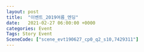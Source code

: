 ```yaml
---
layout: post
title:  "이벤트_2019여름_엔딩"
date:   2021-02-27 06:00:00 +0000
categories: Event
Tags: Story Event
SceneCode: ["scene_evt190627_cp0_q2_s10,7429311"]
---
```

